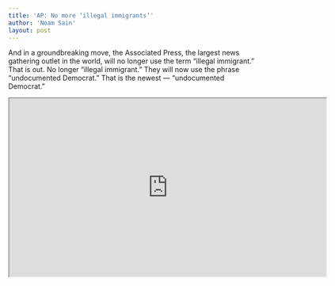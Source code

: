 ```yaml
---
title: 'AP: No more ‘illegal immigrants’'
author: 'Noam Sain'
layout: post
---
```


And in a groundbreaking move, the Associated Press, the largest news gathering outlet in the world, will no longer use the term “illegal immigrant.” That is out. No longer “illegal immigrant.” They will now use the phrase “undocumented Democrat.” That is the newest — “undocumented Democrat.”

<iframe width="640" height="360" src="https://www.mrctv.org/embed/120678" title="No more illegal immigrants"></iframe>
